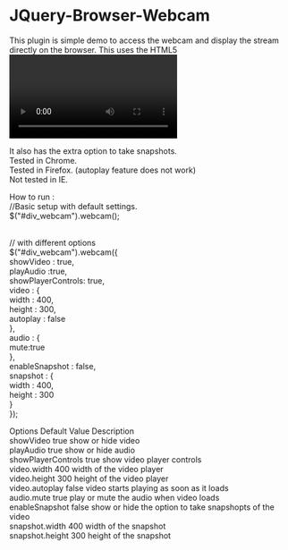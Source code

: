 JQuery-Browser-Webcam
=====================
This plugin is simple demo to access the webcam and display the stream directly on the browser.
This uses the HTML5 <video> tag.<br>

It also has the extra option to take snapshots.<br>
Tested in Chrome.<br>
Tested in Firefox. (autoplay feature does not work)<br>
Not tested in  IE.<br>

How to run :<br>
//Basic setup with default settings.<br>
$("#div_webcam").webcam();<br><br>

// with different options<br>
$("#div_webcam").webcam({<br>
    showVideo : true,<br>
    playAudio :true,<br>
    showPlayerControls: true,<br>
    video : {<br>
        width : 400,<br>
        height : 300,<br>
        autoplay : false<br>
    },<br>
    audio : {<br>
        mute:true<br>
    },<br>
    enableSnapshot : false,<br>
    snapshot : {<br>
        width : 400,<br>
        height : 300<br>
    }<br>
});<br>

Options                 Default Value       Description<br>
showVideo               true                show or hide video<br>
playAudio               true                show or hide audio<br>
showPlayerControls      true                show video player controls<br>
video.width             400                 width of the video player<br>
video.height            300                 height of the video player<br>
video.autoplay          false               video starts playing as soon as it loads<br>
audio.mute              true                play or mute the audio when video loads<br>
enableSnapshot          false               show or hide the option to take snapshopts of the video<br>
snapshot.width          400                 width of the snapshot<br>
snapshot.height         300                 height of the snapshot<br>
